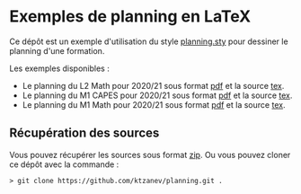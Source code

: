 # Exemples de planning en LaTeX

Ce dépôt est un exemple d'utilisation du style [planning.sty](planning.sty) pour dessiner le planning d'une formation.

Les exemples disponibles :

- Le planning du L2 Math pour 2020/21 sous format [pdf](L2S2-Planning-2020-2021.pdf) et la source [tex](L2S2-Planning-2020-2021.tex).
- Le planning du M1 CAPES pour 2020/21 sous format [pdf](CAPES-Planning-2020-2021.pdf) et la source [tex](CAPES-Planning-2020-2021.tex).
- Le planning du M1 Math pour 2020/21 sous format [pdf](M1-Planning-2020-2021.pdf) et la source [tex](M1-Planning-2020-2021.tex).

## Récupération des sources

Vous pouvez récupérer les sources sous format [zip](https://github.com/ktzanev/planning/archive/master.zip).
Ou vous pouvez cloner ce dépôt avec la commande :

```shell
> git clone https://github.com/ktzanev/planning.git .
```

